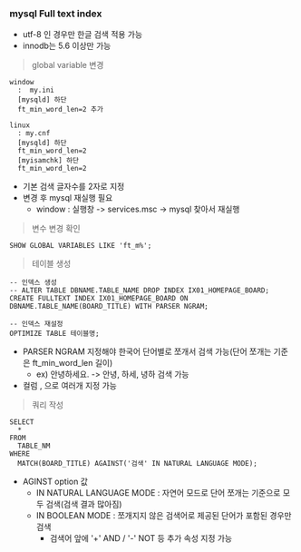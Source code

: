 
### mysql Full text index

* utf-8 인 경우만 한글 검색 적용 가능
* innodb는 5.6 이상만 가능

> global variable 변경

```
window
  :  my.ini
  [mysqld] 하단
  ft_min_word_len=2 추가

linux
  : my.cnf
  [mysqld] 하단
  ft_min_word_len=2
  [myisamchk] 하단
  ft_min_word_len=2
```

* 기본 검색 글자수를 2자로 지정
* 변경 후 mysql 재실행 필요
  + window : 실행창 -> services.msc -> mysql 찾아서 재실행

> 변수 변경 확인

```
SHOW GLOBAL VARIABLES LIKE 'ft_m%';
```

> 테이블 생성

```
-- 인덱스 생성
-- ALTER TABLE DBNAME.TABLE_NAME DROP INDEX IX01_HOMEPAGE_BOARD;
CREATE FULLTEXT INDEX IX01_HOMEPAGE_BOARD ON DBNAME.TABLE_NAME(BOARD_TITLE) WITH PARSER NGRAM;

-- 인덱스 재설정
OPTIMIZE TABLE 테이블명;
```

* PARSER NGRAM 지정해야 한국어 단어별로 쪼개서 검색 가능(단어 쪼개는 기준은 ft_min_word_len 길이)
  + ex) 안녕하세요. -> 안녕, 하세, 녕하 검색 가능
* 컬럼 , 으로 여러개 지정 가능

> 쿼리 작성

```
SELECT
  *
FROM
  TABLE_NM
WHERE
  MATCH(BOARD_TITLE) AGAINST('검색' IN NATURAL LANGUAGE MODE);
```

* AGINST option 값
  + IN NATURAL LANGUAGE MODE : 자연어 모드로 단어 쪼개는 기준으로 모두 검색(검색 결과 많아짐)
  + IN BOOLEAN MODE : 쪼개지지 않은 검색어로 제공된 단어가 포함된 경우만 검색
    - 검색어 앞에 '+' AND / '-' NOT 등 추가 속성 지정 가능
